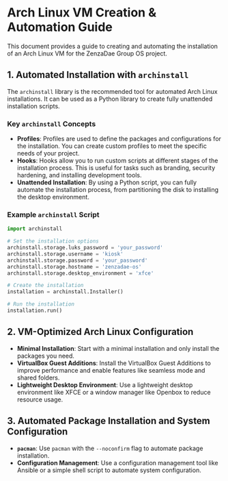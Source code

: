# Arch Linux VM Creation & Automation Guide

This document provides a guide to creating and automating the installation of an Arch Linux VM for the ZenzaDae Group OS project.

## 1. Automated Installation with `archinstall`

The `archinstall` library is the recommended tool for automated Arch Linux installations. It can be used as a Python library to create fully unattended installation scripts.

### Key `archinstall` Concepts

- **Profiles**: Profiles are used to define the packages and configurations for the installation. You can create custom profiles to meet the specific needs of your project.
- **Hooks**: Hooks allow you to run custom scripts at different stages of the installation process. This is useful for tasks such as branding, security hardening, and installing development tools.
- **Unattended Installation**: By using a Python script, you can fully automate the installation process, from partitioning the disk to installing the desktop environment.

### Example `archinstall` Script

```python
import archinstall

# Set the installation options
archinstall.storage.luks_password = 'your_password'
archinstall.storage.username = 'kiosk'
archinstall.storage.password = 'your_password'
archinstall.storage.hostname = 'zenzadae-os'
archinstall.storage.desktop_environment = 'xfce'

# Create the installation
installation = archinstall.Installer()

# Run the installation
installation.run()
```

## 2. VM-Optimized Arch Linux Configuration

- **Minimal Installation**: Start with a minimal installation and only install the packages you need.
- **VirtualBox Guest Additions**: Install the VirtualBox Guest Additions to improve performance and enable features like seamless mode and shared folders.
- **Lightweight Desktop Environment**: Use a lightweight desktop environment like XFCE or a window manager like Openbox to reduce resource usage.

## 3. Automated Package Installation and System Configuration

- **`pacman`**: Use `pacman` with the `--noconfirm` flag to automate package installation.
- **Configuration Management**: Use a configuration management tool like Ansible or a simple shell script to automate system configuration.

